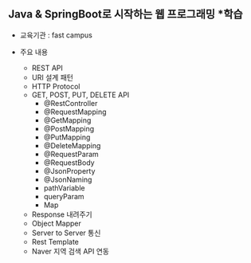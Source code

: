 ## Java & SpringBoot로 시작하는 웹 프로그래밍 *학습

* 교육기관 : fast campus

* 주요 내용
  * REST API
  * URI 설계 패턴
  * HTTP Protocol
  * GET, POST, PUT, DELETE API
    * @RestController
    * @RequestMapping
    * @GetMapping
    * @PostMapping
    * @PutMapping
    * @DeleteMapping
    * @RequestParam
    * @RequestBody
    * @JsonProperty
    * @JsonNaming
    * pathVariable
    * queryParam
    * Map
  * Response 내려주기
  * Object Mapper
  * Server to Server 통신
  * Rest Template
  * Naver 지역 검색 API 연동
